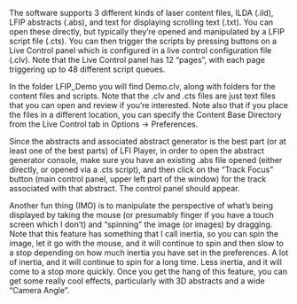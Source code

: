 The software supports 3 different kinds of laser content files, ILDA (.ild), LFIP abstracts (.abs), and text for displaying scrolling text (.txt).  You can open these directly, but typically they’re opened and manipulated by a LFIP script file (.cts).  You can then trigger the scripts by pressing buttons on a Live Control panel which is configured in a live control configuration file (.clv).  Note that the Live Control panel has 12 “pages”, with each page triggering up to 48 different script queues.
 
In the folder LFIP_Demo you will find Demo.clv, along with folders for the content files and scripts.  Note that the .clv and .cts files are just text files that you can open and review if you’re interested.  Note also that if you place the files in a different location, you can specify the Content Base Directory from the Live Control tab in Options -> Preferences.
 
Since the abstracts and associated abstract generator is the best part (or at least one of the best parts) of LFI Player, in order to open the abstract generator console, make sure you have an existing .abs file opened (either directly, or opened via a .cts script), and then click on the “Track Focus” button (main control panel, upper left part of the window) for the track associated with that abstract.  The control panel should appear.
 
Another fun thing (IMO) is to manipulate the perspective of what’s being displayed by taking the mouse (or presumably finger if you have a touch screen which I don’t) and “spinning” the image (or images) by dragging.  Note that this feature has something that I call inertia, so you can spin the image, let it go with the mouse, and it will continue to spin and then slow to a stop depending on how much inertia you have set in the preferences.  A lot of inertia, and it will continue to spin for a long time.  Less inertia, and it will come to a stop more quickly.  Once you get the hang of this feature, you can get some really cool effects, particularly with 3D abstracts and a wide “Camera Angle”.
